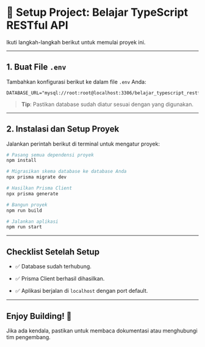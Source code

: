 
# 🚀 **Setup Project: Belajar TypeScript RESTful API**

Ikuti langkah-langkah berikut untuk memulai proyek ini.

---

## **1. Buat File `.env`**
Tambahkan konfigurasi berikut ke dalam file `.env` Anda:

```env
DATABASE_URL="mysql://root:root@localhost:3306/belajar_typescript_restful_api"
```
> **Tip**: Pastikan database sudah diatur sesuai dengan yang digunakan.

---

## **2. Instalasi dan Setup Proyek**
Jalankan perintah berikut di terminal untuk mengatur proyek:

```bash
# Pasang semua dependensi proyek
npm install

# Migrasikan skema database ke database Anda
npx prisma migrate dev

# Hasilkan Prisma Client
npx prisma generate

# Bangun proyek
npm run build

# Jalankan aplikasi
npm run start
```
<!-- > **Catatan**: Gunakan `npm run dev` jika Anda ingin menjalankan proyek dalam mode pengembangan. -->

---

## **Checklist Setelah Setup**

- ✅ Database sudah terhubung.

- ✅ Prisma Client berhasil dihasilkan.

- ✅ Aplikasi berjalan di `localhost` dengan port default.


---

## **Enjoy Building!** 🚀
Jika ada kendala, pastikan untuk membaca dokumentasi atau menghubungi tim pengembang.
